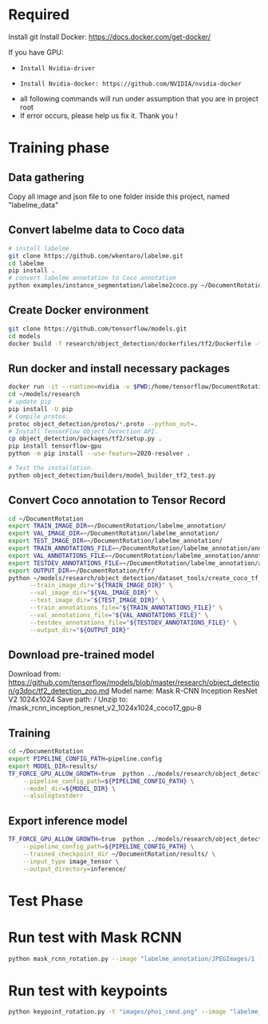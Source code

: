 # Required
Install git
Install Docker: https://docs.docker.com/get-docker/

If you have GPU:
*     Install Nvidia-driver
*     Install Nvidia-docker: https://github.com/NVIDIA/nvidia-docker

- all following commands will run under assumption that you are in project root
- If error occurs, please help us fix it. Thank you !
# Training phase
## Data gathering
Copy all image and json file to one folder inside this project, named "labelme_data"

## Convert labelme data to Coco data
```bash
# install labelme
git clone https://github.com/wkentaro/labelme.git
cd labelme
pip install .
# convert labelme annotation to Coco annotation
python examples/instance_segmentation/labelme2coco.py ~/DocumentRotation/labelme_data/ ~/DocumentRotation/labelme_annotation/ --labels  ~/DocumentRotation/labels.txt --noviz
```

## Create Docker environment
```bash
git clone https://github.com/tensorflow/models.git
cd models
docker build -f research/object_detection/dockerfiles/tf2/Dockerfile -t od .
```

## Run docker and install necessary packages
```bash
docker run -it --runtime=nvidia -v $PWD:/home/tensorflow/DocumentRotation od  bash
cd ~/models/research
# update pip
pip install -U pip
# Compile protos.
protoc object_detection/protos/*.proto --python_out=.
# Install TensorFlow Object Detection API.
cp object_detection/packages/tf2/setup.py .
pip install tensorflow-gpu
python -m pip install --use-feature=2020-resolver .
```

```bash
# Test the installation.
python object_detection/builders/model_builder_tf2_test.py
```

## Convert Coco annotation to Tensor Record
```bash
cd ~/DocumentRotation
export TRAIN_IMAGE_DIR=~/DocumentRotation/labelme_annotation/
export VAL_IMAGE_DIR=~/DocumentRotation/labelme_annotation/
export TEST_IMAGE_DIR=~/DocumentRotation/labelme_annotation/
export TRAIN_ANNOTATIONS_FILE=~/DocumentRotation/labelme_annotation/annotations.json
export VAL_ANNOTATIONS_FILE=~/DocumentRotation/labelme_annotation/annotations.json
export TESTDEV_ANNOTATIONS_FILE=~/DocumentRotation/labelme_annotation/annotations.json
export OUTPUT_DIR=~/DocumentRotation/tfr/
python ~/models/research/object_detection/dataset_tools/create_coco_tf_record.py --logtostderr \
      --train_image_dir="${TRAIN_IMAGE_DIR}" \
      --val_image_dir="${VAL_IMAGE_DIR}" \
      --test_image_dir="${TEST_IMAGE_DIR}" \
      --train_annotations_file="${TRAIN_ANNOTATIONS_FILE}" \
      --val_annotations_file="${VAL_ANNOTATIONS_FILE}" \
      --testdev_annotations_file="${TESTDEV_ANNOTATIONS_FILE}" \
      --output_dir="${OUTPUT_DIR}"
```

## Download pre-trained model
Download from: https://github.com/tensorflow/models/blob/master/research/object_detection/g3doc/tf2_detection_zoo.md
Model name: Mask R-CNN Inception ResNet V2 1024x1024
Save path: <project root>/
Unzip to: <project root>/mask_rcnn_inception_resnet_v2_1024x1024_coco17_gpu-8

## Training

```bash
cd ~/DocumentRotation
export PIPELINE_CONFIG_PATH=pipeline.config
export MODEL_DIR=results/
TF_FORCE_GPU_ALLOW_GROWTH=true  python ../models/research/object_detection/model_main_tf2.py \
    --pipeline_config_path=${PIPELINE_CONFIG_PATH} \
    --model_dir=${MODEL_DIR} \
    --alsologtostderr
```

## Export inference model
```bash
TF_FORCE_GPU_ALLOW_GROWTH=true  python ../models/research/object_detection/exporter_main_v2.py \
    --pipeline_config_path=${PIPELINE_CONFIG_PATH} \
    --trained_checkpoint_dir ~/DocumentRotation/results/ \
    --input_type image_tensor \
    --output_directory=inference/

```

# Test Phase

# Run test with Mask RCNN
```bash
python mask_rcnn_rotation.py --image "labelme_annotation/JPEGImages/1 (57).jpg"
```

# Run test with keypoints
```bash
python keypoint_rotation.py -t "images/phoi_cmnd.png" --image "labelme_annotation/JPEGImages/1 (78).jpg"
```
